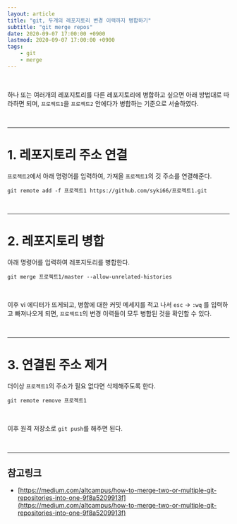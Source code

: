 ```yaml
---
layout: article
title: "git, 두개의 레포지토리 변경 이력까지 병합하기"
subtitle: "git merge repos"
date: 2020-09-07 17:00:00 +0900
lastmod: 2020-09-07 17:00:00 +0900
tags: 
    - git
    - merge
---
```


<br>

하나 또는 여러개의 레포지토리를 다른 레포지토리에 병합하고 싶으면 아래 방법대로 따라하면 되며, `프로젝트1`을 `프로젝트2` 안에다가 병합하는 기준으로 서술하였다.

<br>

---

# 1. 레포지토리 주소 연결

`프로젝트2`에서 아래 명령어를 입력하여, 가져올 `프로젝트1`의 깃 주소를 연결해준다.

```
git remote add -f 프로젝트1 https://github.com/syki66/프로젝트1.git
```

<br>

---

# 2. 레포지토리 병합

아래 명령어를 입력하여 레포지토리를 병합한다.

```
git merge 프로젝트1/master --allow-unrelated-histories
```

<br>

이후 vi 에디터가 뜨게되고, 병합에 대한 커밋 메세지를 적고 나서 `esc` -> `:wq` 를 입력하고 빠져나오게 되면, `프로젝트1`의 변경 이력들이 모두 병합된 것을 확인할 수 있다.

<br>

---

# 3. 연결된 주소 제거

더이상 `프로젝트1`의 주소가 필요 없다면 삭제해주도록 한다.

```
git remote remove 프로젝트1
```

<br>

이후 원격 저장소로 `git push`를 해주면 된다.

<br>

---

## 참고링크

- [https://medium.com/altcampus/how-to-merge-two-or-multiple-git-repositories-into-one-9f8a5209913f](https://medium.com/altcampus/how-to-merge-two-or-multiple-git-repositories-into-one-9f8a5209913f)

<br><br><br><br>